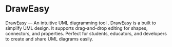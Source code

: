 # DrawEasy
DrawEasy — An intuitive UML diagramming tool . DrawEasy is a built to simplify UML design. It supports drag-and-drop editing for shapes, connectors, and properties.  Perfect for students, educators, and developers to create and share UML diagrams easily.
